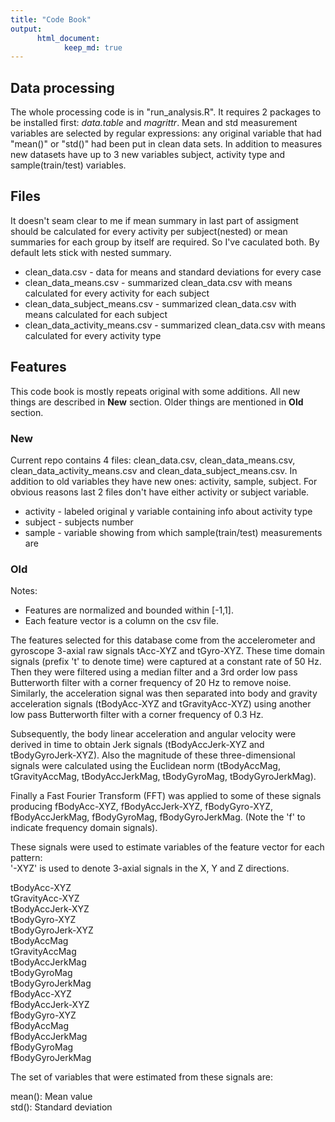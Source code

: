 ```yaml
---
title: "Code Book"
output: 
      html_document: 
            keep_md: true
---
```





## Data processing
The whole processing code is in "run_analysis.R". It requires 2 packages to be installed first: *data.table* and *magrittr*. Mean and std measurement variables are selected by regular expressions: any original variable that had "mean()" or "std()" had been put in clean data sets. In addition to measures new datasets have up to 3 new variables subject, activity type and sample(train/test) variables.



## Files
It doesn't seam clear to me if mean summary in last part of assigment should be calculated for every activity per subject(nested) or mean summaries for each group by itself are required.
So I've caculated both.
By default lets stick with nested summary.


* clean_data.csv - data for means and standard deviations for every case  
* clean_data_means.csv - summarized clean_data.csv with means calculated for every activity for each subject 
* clean_data_subject_means.csv - summarized clean_data.csv with means calculated for each subject
* clean_data_activity_means.csv - summarized clean_data.csv with means calculated for every activity type

## Features

This code book is mostly repeats original with some additions. All new things are described in **New** section. Older things are mentioned in **Old** section.



### New
Current repo contains 4 files: clean_data.csv, clean_data_means.csv, clean_data_activity_means.csv and clean_data_subject_means.csv. In addition to old variables they have new ones: activity, sample, subject. For obvious reasons last 2 files don't have either activity or subject variable.


* activity - labeled original y variable containing info about activity type
* subject - subjects number
* sample - variable showing from which sample(train/test) measurements are


### Old

Notes:  
* Features are normalized and bounded within [-1,1].
* Each feature vector is a column on the csv file.

The features selected for this database come from the accelerometer and gyroscope 3-axial raw signals tAcc-XYZ and tGyro-XYZ. These time domain signals (prefix 't' to denote time) were captured at a constant rate of 50 Hz. Then they were filtered using a median filter and a 3rd order low pass Butterworth filter with a corner frequency of 20 Hz to remove noise. Similarly, the acceleration signal was then separated into body and gravity acceleration signals (tBodyAcc-XYZ and tGravityAcc-XYZ) using another low pass Butterworth filter with a corner frequency of 0.3 Hz. 

Subsequently, the body linear acceleration and angular velocity were derived in time to obtain Jerk signals (tBodyAccJerk-XYZ and tBodyGyroJerk-XYZ). Also the magnitude of these three-dimensional signals were calculated using the Euclidean norm (tBodyAccMag, tGravityAccMag, tBodyAccJerkMag, tBodyGyroMag, tBodyGyroJerkMag). 

Finally a Fast Fourier Transform (FFT) was applied to some of these signals producing fBodyAcc-XYZ, fBodyAccJerk-XYZ, fBodyGyro-XYZ, fBodyAccJerkMag, fBodyGyroMag, fBodyGyroJerkMag. (Note the 'f' to indicate frequency domain signals). 

These signals were used to estimate variables of the feature vector for each pattern:  
'-XYZ' is used to denote 3-axial signals in the X, Y and Z directions.

tBodyAcc-XYZ  
tGravityAcc-XYZ  
tBodyAccJerk-XYZ  
tBodyGyro-XYZ  
tBodyGyroJerk-XYZ  
tBodyAccMag  
tGravityAccMag  
tBodyAccJerkMag  
tBodyGyroMag  
tBodyGyroJerkMag  
fBodyAcc-XYZ  
fBodyAccJerk-XYZ  
fBodyGyro-XYZ  
fBodyAccMag  
fBodyAccJerkMag  
fBodyGyroMag  
fBodyGyroJerkMag  

The set of variables that were estimated from these signals are: 

mean(): Mean value  
std(): Standard deviation  
